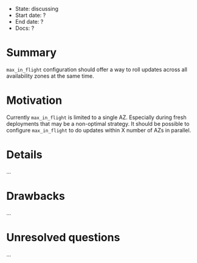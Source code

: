 - State: discussing
- Start date: ?
- End date: ?
- Docs: ?

# Summary

`max_in_flight` configuration should offer a way to roll updates across all availability zones at the same time.

# Motivation

Currently `max_in_flight` is limited to a single AZ. Especially during fresh deployments that may be a non-optimal strategy. It should be possible to configure `max_in_flight` to do updates within X number of AZs in parallel.

# Details

...

# Drawbacks

...

# Unresolved questions

...
